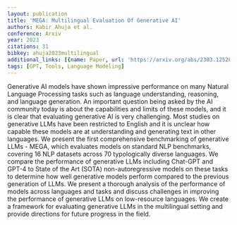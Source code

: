 ```yaml
---
layout: publication
title: 'MEGA: Multilingual Evaluation Of Generative AI'
authors: Kabir Ahuja et al.
conference: Arxiv
year: 2023
citations: 31
bibkey: ahuja2023multilingual
additional_links: [{name: Paper, url: 'https://arxiv.org/abs/2303.12528'}]
tags: [GPT, Tools, Language Modeling]
---
```

Generative AI models have shown impressive performance on many Natural
Language Processing tasks such as language understanding, reasoning, and
language generation. An important question being asked by the AI community
today is about the capabilities and limits of these models, and it is clear
that evaluating generative AI is very challenging. Most studies on generative
LLMs have been restricted to English and it is unclear how capable these models
are at understanding and generating text in other languages. We present the
first comprehensive benchmarking of generative LLMs - MEGA, which evaluates
models on standard NLP benchmarks, covering 16 NLP datasets across 70
typologically diverse languages. We compare the performance of generative LLMs
including Chat-GPT and GPT-4 to State of the Art (SOTA) non-autoregressive
models on these tasks to determine how well generative models perform compared
to the previous generation of LLMs. We present a thorough analysis of the
performance of models across languages and tasks and discuss challenges in
improving the performance of generative LLMs on low-resource languages. We
create a framework for evaluating generative LLMs in the multilingual setting
and provide directions for future progress in the field.